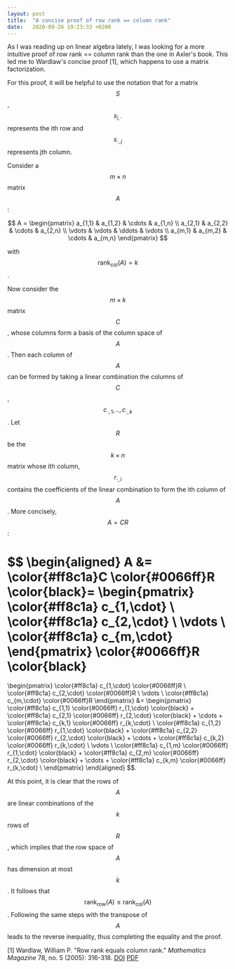 ```yaml
---
layout: post
title:  "A concise proof of row rank == column rank"
date:   2020-09-26 19:23:33 +0200
---
```

As I was reading up on linear algebra lately, I was looking for a more intuitive proof of row rank == column rank than the one in Axler's book. This led me to Wardlaw's concise proof [1], which happens to use a matrix factorization.

For this proof, it will be helpful to use the notation that for a matrix $$S$$, $$s_{i, \cdot}$$ represents the ith row and $$s_{\cdot, j}$$ represents jth column.

Consider a $$m \times n$$ matrix $$A$$:

$$
A =
\begin{pmatrix}
a_{1,1} & a_{1,2} & \cdots & a_{1,n} \\
a_{2,1} & a_{2,2} & \cdots & a_{2,n} \\
\vdots  & \vdots  & \ddots & \vdots  \\
a_{m,1} & a_{m,2} & \cdots & a_{m,n}
\end{pmatrix}
$$

with $$\textrm{rank}_\textrm{col}(A) = k$$.

Now consider the $$m \times k$$ matrix $$C$$, whose columns form a basis of the column space of $$A$$. Then each column of $$A$$ can be formed by taking a linear combination the columns of $$C$$, $$c_{\cdot,1},..,c_{\cdot,k}$$. Let $$R$$ be the $$k \times n$$ matrix whose ith column, $$r_{\cdot,i}$$ contains the coefficients of the linear combination to form the ith column of $$A$$. More concisely, $$A=CR$$:

$$
\begin{aligned}
A &= \color{#ff8c1a}C \color{#0066ff}R \color{black}=
\begin{pmatrix}
\color{#ff8c1a}
c_{1,\cdot} \\
\color{#ff8c1a}
c_{2,\cdot} \\
\vdots  \\
\color{#ff8c1a}
c_{m,\cdot}
\end{pmatrix}
\color{#0066ff}R \color{black}
=
\begin{pmatrix}
\color{#ff8c1a}
c_{1,\cdot}
\color{#0066ff}R \\
\color{#ff8c1a}
c_{2,\cdot}
\color{#0066ff}R \\
\vdots  \\
\color{#ff8c1a}
c_{m,\cdot}
\color{#0066ff}R
\end{pmatrix}
&=
\begin{pmatrix}
\color{#ff8c1a}
c_{1,1}
\color{#0066ff}
r_{1,\cdot}
\color{black} +
\color{#ff8c1a}
c_{2,1}
\color{#0066ff}
r_{2,\cdot}
\color{black} +
\cdots
+
\color{#ff8c1a}
c_{k,1}
\color{#0066ff}
r_{k,\cdot}
\\
\color{#ff8c1a}
c_{1,2}
\color{#0066ff}
r_{1,\cdot}
\color{black} +
\color{#ff8c1a}
c_{2,2}
\color{#0066ff}
r_{2,\cdot}
\color{black} +
\cdots
+
\color{#ff8c1a}
c_{k,2}
\color{#0066ff}
r_{k,\cdot}
\\
\vdots  \\
\color{#ff8c1a}
c_{1,m}
\color{#0066ff}
r_{1,\cdot}
\color{black} +
\color{#ff8c1a}
c_{2,m}
\color{#0066ff}
r_{2,\cdot}
\color{black} +
\cdots
+
\color{#ff8c1a}
c_{k,m}
\color{#0066ff}
r_{k,\cdot}
\\
\end{pmatrix}
\end{aligned}
$$.

At this point, it is clear that the rows of $$A$$ are linear combinations of the $$k$$ rows of $$R$$, which implies that the row space of $$A$$ has dimension at most $$k$$. It follows that $$\textrm{rank}_\textrm{row}(A) \leq \textrm{rank}_\textrm{col}(A)$$. Following the same steps with the transpose of $$A$$ leads to the reverse inequality, thus completing the equality and the proof.


[1] Wardlaw, William P. "Row rank equals column rank." *Mathematics Magazine* 78, no. 5 (2005): 316-318. [DOI](https://doi.org/10.1080/0025570X.2005.11953364) [PDF](https://www.jstor.org/stable/pdf/30044181.pdf)
